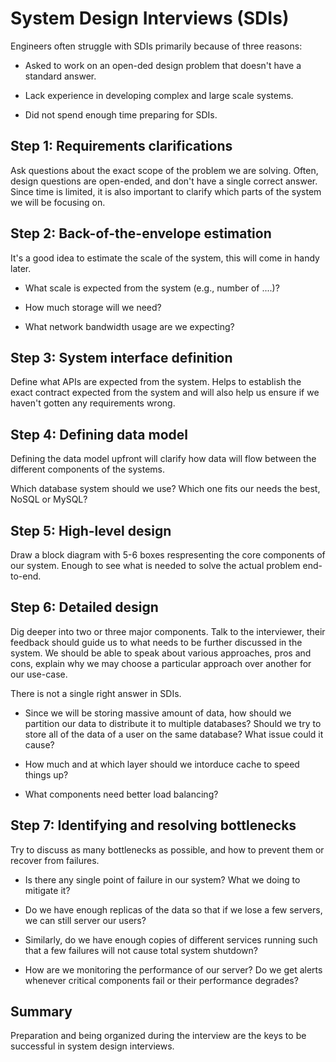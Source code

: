 # System Design Interviews (SDIs)

Engineers often struggle with SDIs primarily because of three reasons:

- Asked to work on an open-ded design problem that doesn't have a standard answer.

- Lack experience in developing complex and large scale systems.

- Did not spend enough time preparing for SDIs.

## Step 1: Requirements clarifications

Ask questions about the exact scope of the problem we are solving. Often, design questions are open-ended, and don't have a single correct answer. Since time is limited, it is also important to clarify which parts of the system we will be focusing on.

## Step 2: Back-of-the-envelope estimation

It's a good idea to estimate the scale of the system, this will come in handy later.

- What scale is expected from the system (e.g., number of ....)?

- How much storage will we need?

- What network bandwidth usage are we expecting?

## Step 3: System interface definition

Define what APIs are expected from the system. Helps to establish the exact contract expected from the system and will also help us ensure if we haven't gotten any requirements wrong.

## Step 4: Defining data model

Defining the data model upfront will clarify how data will flow between the different components of the systems.

Which database system should we use? Which one fits our needs the best, NoSQL or MySQL?

## Step 5: High-level design

Draw a block diagram with 5-6 boxes respresenting the core components of our system. Enough to see what is needed to solve the actual problem end-to-end.

## Step 6: Detailed design

Dig deeper into two or three major components. Talk to the interviewer, their feedback should guide us to what needs to be further discussed in the system. We should be able to speak about various approaches, pros and cons, explain why we may choose a particular approach over another for our use-case.

There is not a single right answer in SDIs.

- Since we will be storing massive amount of data, how should we partition our data to distribute it to multiple databases? Should we try to store all of the data of a user on the same database? What issue could it cause?

- How much and at which layer should we intorduce cache to speed things up?

- What components need better load balancing?

## Step 7: Identifying and resolving bottlenecks

Try to discuss as many bottlenecks as possible, and how to prevent them or recover from failures.

- Is there any single point of failure in our system? What we doing to mitigate it?

- Do we have enough replicas of the data so that if we lose a few servers, we can still server our users?

- Similarly, do we have enough copies of different services running such that a few failures will not cause total system shutdown?

- How are we monitoring the performance of our server? Do we get alerts whenever critical components fail or their performance degrades?

## Summary

Preparation and being organized during the interview are the keys to be successful in system design interviews.
